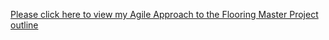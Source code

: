 <a href="https://docs.google.com/document/d/1QxeQYFyyIkspHLV6sWKJPrQTgMuRrPSkz0RsfnA71WY/edit#heading=h.gexydbj32mid">Please click here to view my Agile Approach to the Flooring Master Project outline</a>
